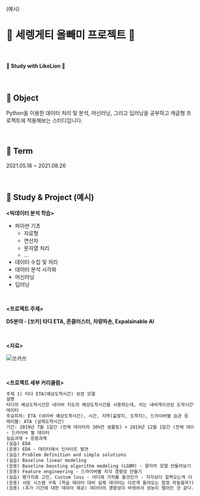 (예시)

# 🦉 세렝게티 올빼미 프로젝트 🦉

<br>

####   🦁 Study with LikeLion 🦁

<br>

## 📌 Object

Python을 이용한 데이터 처리 및 분석, 머신러닝, 그리고 딥러닝을 공부하고 캐글형 프로젝트에 적용해보는 스터디입니다.

<br>

## 📌 Term

 2021.05.18 ~ 2021.08.26

<br>

##  📌 Study & Project (예시)

**<빅데이터 분석 학습>**

- 파이썬 기초
  - 자료형
  - 연산자
  - 문자열 처리
  - ...
- 데이터 수집 및 처리
- 데이터 분석 시각화
- 머신러닝
- 딥러닝

<br>

**<프로젝트 주제>**

**DS분야 - [쏘카] 타다 ETA, 존클러스터, 차량파손, Expalainable AI**

<br>

**<자료>**

![쏘카쓰](https://user-images.githubusercontent.com/71415474/119001294-d00b5980-b9c6-11eb-8eca-7ec658eee1ea.png)

<br>

**<프로젝트 세부 커리큘럼>**

```markdown
주제 1) 타다 ETA(예상도착시간) 보정 모델
설명
타다의 예상도착시간은 네이버 지도의 예상도착시간을 사용하는데, 이는 네비게이션상 도착시간임으로 실제와 다소의 차이가 있다. 시간대, 지역, 드라이버별 습관 등 피쳐를 이용하여 이를 보정하자.
데이터 
주요피쳐: ETA (네이버 예상도착시간), 시간, 지역(출발지, 도착지), 드라이버별 습관 등
레이블: ATA (실제도착시간)
기간: 2019년 7월 1달간 (전체 데이터의 30%만 샘플링) + 2019년 12월 1달간 (전체 데이터의 20%만 샘플링)
+ 드라이버 별 데이터
실습과제 + 응용과제
(실습) EDA
(응용) EDA - 데이터에서 인사이트 발견
(실습) Problem definition and simple solutions
(실습) Baseline linear modeling
(응용) Baseline boosting algorithm modeling (LGBM) - 묻지마 모델 만들어보기
(응용) Feature engineering - 드라이버별 지각 경향성 만들기
(실습) 평가지표 고민, Custom loss - 어디에 가치를 둘것인가 - 지각보다 일찍오는게 더 좋음
(응용) 서빙 시스템 구축 (학습 데이터 대비 실제 데이터는 다르게 들어오는 함정 파놓을까?)
(응용) (추가 기간에 대한 데이터 제공) 데이터의 경향성이 바뀌어서 성능이 떨어진 것 같다. 어떻게 해결할 것인가?
```

